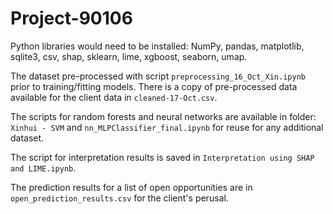 # Project-90106

Python libraries would need to be installed: NumPy, pandas, matplotlib, sqlite3, csv, shap, sklearn, lime, xgboost, seaborn, umap.

The dataset pre-processed with script `preprocessing_16_Oct_Xin.ipynb` prior to training/fitting models. There is a copy of pre-processed data available for the client data in `cleaned-17-Oct.csv`.

The scripts for random forests and neural networks are available in folder: `Xinhui - SVM` and `nn_MLPClassifier_final.ipynb` for reuse for any additional dataset. 

The script for interpretation results is saved in `Interpretation using SHAP and LIME.ipynb`.

The prediction results for a list of open opportunities are in `open_prediction_results.csv` for the client's perusal. 

